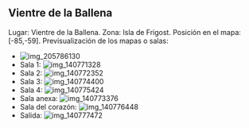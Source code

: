 ## Vientre de la Ballena
Lugar: Vientre de la Ballena.
Zona: Isla de Frigost.
Posición en el mapa: [-85,-59].
Previsualización de los mapas o salas:
- ![img_205786130](https://media.discordapp.net/attachments/1115311447145193482/1115347926521233488/205786130.jpg)
- Sala 1: ![img_140771328](https://media.discordapp.net/attachments/1115311447145193482/1115325640514732063/140771328.jpg)
- Sala 2: ![img_140772352](https://media.discordapp.net/attachments/1115311447145193482/1115325642226008114/140772352.jpg)
- Sala 3: ![img_140774400](https://media.discordapp.net/attachments/1115311447145193482/1115325645753434192/140774400.jpg)
- Sala 4: ![img_140775424](https://media.discordapp.net/attachments/1115311447145193482/1115325648186122291/140775424.jpg)
- Sala anexa: ![img_140773376](https://media.discordapp.net/attachments/1115311447145193482/1115325643702411304/140773376.jpg)
- Sala del corazón: ![img_140776448](https://media.discordapp.net/attachments/1115311447145193482/1115325667257634816/140776448.jpg)
- Salida: ![img_140777472](https://media.discordapp.net/attachments/1115311447145193482/1115325670373982218/140777472.jpg)